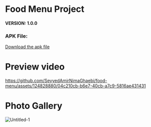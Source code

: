 # Food Menu Project


#### VERSION: 1.0.0
### APK File:
<a href="https://github.com/SeyyedAmirNimaGhaebi/food-menu/releases/tag/food">Download the apk file</a>

# Preview video


https://github.com/SeyyedAmirNimaGhaebi/food-menu/assets/124828880/04c210cb-b6e7-40cb-a7c9-5816ae431431


# Photo Gallery

![Untitled-1](https://github.com/SeyyedAmirNimaGhaebi/food-menu/assets/124828880/c4d34d6c-de3f-41bb-8ced-cd2659ef5ce1)
